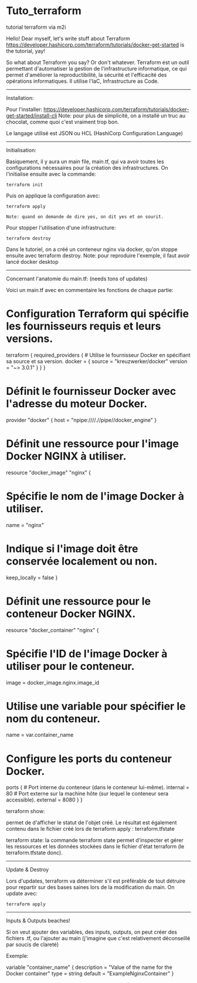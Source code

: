 # Tuto_terraform
tutorial terraform via m2i

Hello! Dear myself, let's write stuff about Terraform
https://developer.hashicorp.com/terraform/tutorials/docker-get-started is the tutorial, yay!

So what about Terraform you say? Or don't whatever.
Terraform est un outil permettant d'automatiser la gestion de l'infrastructure informatique, ce qui permet d'améliorer la reproductibilité, la sécurité et l'efficacité des opérations informatiques. Il utilise l'IaC, Infrastructure as Code.
________________________________________________
Installation:

Pour l'installer: https://developer.hashicorp.com/terraform/tutorials/docker-get-started/install-cli
Note: pour plus de simplicité, on a installé un truc au chocolat, comme quoi c'est vraiment trop bon.

Le langage utilisé est JSON ou HCL (HashiCorp Configuration Language)

________________________________________________
Initialisation:

Basiquement, il y aura un main file, main.tf, qui va avoir toutes les configurations nécessaires pour la création des infrastructures. On l'initialise ensuite avec la commande:

    terraform init

Puis on applique la configuration avec:

    terraform apply

    Note: quand on demande de dire yes, on dit yes et on sourit.

Pour stopper l'utilisation d'une infrastructure:

    terraform destroy

Dans le tutoriel, on a créé un conteneur nginx via docker, qu'on stoppe ensuite avec terraform destroy.
    Note: pour reproduire l'exemple, il faut avoir lancé docker desktop

________________________________________________
Concernant l'anatomie du main.tf: (needs tons of updates)

Voici un main.tf avec en commentaire les fonctions de chaque partie: 

# Configuration Terraform qui spécifie les fournisseurs requis et leurs versions.
terraform {
  required_providers {
    # Utilise le fournisseur Docker en spécifiant sa  source et sa version.
    docker = {
      source  = "kreuzwerker/docker"
      version = "~> 3.0.1"
    }
  }
}

# Définit le fournisseur Docker avec l'adresse du moteur Docker.
provider "docker" {
  host = "npipe:////.//pipe//docker_engine"
}

# Définit une ressource pour l'image Docker NGINX à utiliser.
resource "docker_image" "nginx" {
  # Spécifie le nom de l'image Docker à utiliser.
  name         = "nginx"
  # Indique si l'image doit être conservée localement ou non.
  keep_locally = false
}

# Définit une ressource pour le conteneur Docker NGINX.
resource "docker_container" "nginx" {
  # Spécifie l'ID de l'image Docker à utiliser pour le conteneur.
  image = docker_image.nginx.image_id
  # Utilise une variable pour spécifier le nom du conteneur.
  name  = var.container_name

  # Configure les ports du conteneur Docker.
  ports {
    # Port interne du conteneur (dans le conteneur lui-même).
    internal = 80
    # Port externe sur la machine hôte (sur lequel le conteneur sera accessible).
    external = 8080
  }
}


terraform show:

permet de d'afficher le statut de l'objet créé.
Le résultat est également contenu dans le fichier créé lors de terraform apply : terraform.tfstate

terraform state:
la commande terraform state permet d'inspecter et gérer les ressources et les données stockées dans le fichier d'état terraform (le terraform.tfstate donc).
________________________________________________
Update & Destroy

Lors d'updates, terraform va déterminer s'il est préférable de tout détruire pour repartir sur des bases saines lors de la modification du main.
On update avec:

    terraform apply

________________________________________________
Inputs & Outputs beaches!

Si on veut ajouter des variables, des inputs, outputs, on peut créer des fichiers .tf, ou l'ajouter au main (j'imagine que c'est relativement déconseillé par soucis de clareté)

Exemple: 

variable "container_name" {
  description = "Value of the name for the Docker container"
  type        = string
  default     = "ExampleNginxContainer"
}

